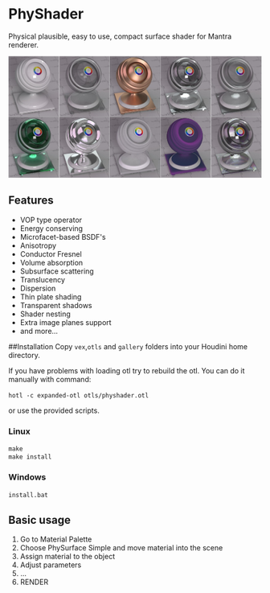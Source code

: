 # PhyShader

Physical plausible, easy to use, compact surface shader for Mantra renderer.

![PhySurface Materials](img/materials.jpg "Materials preview")

## Features
* VOP type operator
* Energy conserving
* Microfacet-based BSDF's
* Anisotropy
* Conductor Fresnel
* Volume absorption
* Subsurface scattering
* Translucency
* Dispersion
* Thin plate shading
* Transparent shadows
* Shader nesting
* Extra image planes support
* and more...

##Installation
Copy `vex`,`otls` and `gallery` folders into your Houdini home directory.

If you have problems with loading otl try to rebuild the otl.
You can do it manually with command:

`hotl -c expanded-otl otls/physhader.otl`

or use the provided scripts.

### Linux
```
make
make install
```

### Windows
`install.bat`

## Basic usage
1. Go to Material Palette
2. Choose PhySurface Simple and move material into the scene
3. Assign material to the object
4. Adjust parameters
5. ...
5. RENDER
